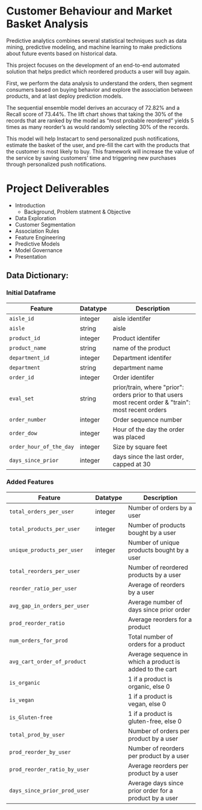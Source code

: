 # Customer Behaviour and Market Basket Analysis
 
 Predictive analytics combines several statistical techniques such as data mining, predictive modeling, and machine learning to make predictions about future events based on historical data.
 
 This project focuses on the development of an end-to-end automated solution that helps predict which reordered products a user will buy again. 
 
 First, we perform the data analysis to understand the orders, then segment consumers based on buying behavior and explore the association between products, and at last deploy prediction models. 
 
 The sequential ensemble model derives an accuracy of 72.82% and a Recall score of 73.44%. The lift chart shows that taking the 30% of the records that are ranked by the model as “most probable reordered” yields 5 times as many reorder’s as would randomly selecting 30% of the records. 
 
 This model will help Instacart to send personalized push notifications, estimate the basket of the user, and pre-fill the cart with the products that the customer is most likely to buy. This framework will increase the value of the service by saving customers’ time and triggering new purchases through personalized push notifications.


# Project Deliverables 
- Introduction 
  - Background, Problem statment & Objective
- Data Exploration
- Customer Segmentation
- Association Rules
- Feature Engineering
- Predictive Models
- Model Governance 
- Presentation

## Data Dictionary:

### Initial Dataframe

| Feature          | Datatype | Description                                                                                                      |
|------------------|----------|------------------------------------------------------------------------------------------------------------------|
| `aisle_id`       | integer    | aisle identifer                                                                             |
| `aisle`          | string   | aisle                                                                                             |
| `product_id`     | integer  | Product identifer                                                                                       |
| `product_name`   | string    | name of the product|
| `department_id`  | integer  | Department identifer                                                                         |
| `department`     | string  | department name
| `order_id`       | integer  | Order identifer                                                                                        |
| `eval_set`       | string  | prior/train,  where "prior": orders prior to that users most recent order & "train": most recent orders                                                                               
| `order_number`   | integer  | Order sequence number                                                                                     |
| `order_dow`      | integer  | Hour of the day the order was placed                                           |
| `order_hour_of_the_day`  | integer    | Size by square feet                                                                                              |
| `days_since_prior` | integer | days since the last order, capped at 30

### Added Features

| Feature                   | Datatype       | Description                                                                                                      |
|---------------------------|----------------|------------------------------------------------------------------------------------------------------------------|
| `total_orders_per_user`   | integer    | Number of orders by a user|
| `total_products_per_user`   | integer    | Number of products bought by a user |
| `unique_products_per_user`  | integer | Number of unique products bought by a user | 
| `total_reorders_per_user` |  | Number of reordered products by a user |
| `reorder_ratio_per_user` |  | Average of reorders by a user |
| `avg_gap_in_orders_per_user` |  | Average number of days since prior order |
| `prod_reorder_ratio` |  | Average reorders for a product |
| `num_orders_for_prod` |  | Total number of orders for a product |
| `avg_cart_order_of_product` |  | Average sequence in which a product is added to the cart |
| `is_organic` | | 1 if a product is organic, else 0 |
| `is_vegan` | | 1 if a product is vegan, else 0| 
| `is_Gluten-free` |  | 1 if a product is gluten-free, else 0 |
| `total_prod_by_user` |  | Number of orders per product by a user |
| `prod_reorder_by_user` |  | Number of reorders per product by a user |
| `prod_reorder_ratio_by_user` |  | Average reorders per product by a user |
| `days_since_prior_prod_user` |  | Average days since prior order for a product by a user |
